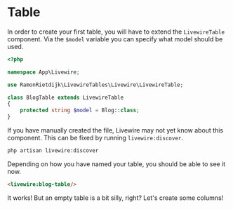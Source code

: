 # Table

In order to create your first table, you will have to extend the `LivewireTable` component. Via the `$model` variable
you can specify what model should be used.

```php
<?php

namespace App\Livewire;

use RamonRietdijk\LivewireTables\Livewire\LivewireTable;

class BlogTable extends LivewireTable
{
    protected string $model = Blog::class;
}
```

If you have manually created the file, Livewire may not yet know about this component. This can be fixed by
running `livewire:discover`.

```sh
php artisan livewire:discover
```

Depending on how you have named your table, you should be able to see it now.

```html
<livewire:blog-table/>
```

It works! But an empty table is a bit silly, right? Let's create some columns!
